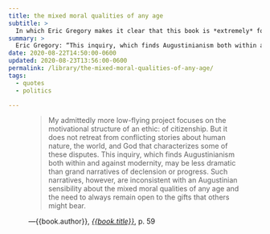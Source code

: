 ```yaml
---
title: the mixed moral qualities of any age
subtitle: >
  In which Eric Gregory makes it clear that this book is *extremely* for me.
summary: >
  Eric Gregory: “This inquiry, which finds Augustinianism both within and against modernity, may be less dramatic than grand narratives of declension or progress.…”
date: 2020-08-22T14:50:00-0600
updated: 2020-08-23T13:56:00-0600
permalink: /library/the-mixed-moral-qualities-of-any-age/
tags:
  - quotes
  - politics

---
```


<figure class="quotation">

> My admittedly more low-flying project focuses on the motivational structure of an ethic: of citizenship. But it does not retreat from conflicting stories about human nature, the world, and God that characterizes some of these disputes. This inquiry, which finds Augustinianism both within and against modernity, may be less dramatic than grand narratives of declension or progress. Such narratives, however, are inconsistent with an Augustinian sensibility about the mixed moral qualities of any age and the need to always remain open to the gifts that others might bear.

<figcaption>—{{book.author}}, <a href='{{book.link}}'><cite>{{book.title}}</cite></a>, p. 59</figcaption>

</figure>
